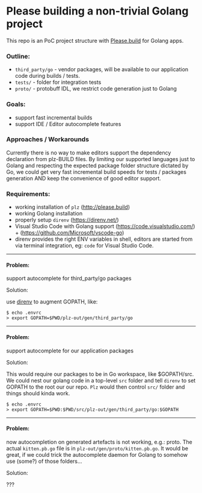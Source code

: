 # Please building a non-trivial Golang project


This repo is an PoC project structure with [Please.build](http://please.build) for Golang apps.

### Outline:

  - `third_party/go` - vendor packages, will be available to our application code during builds / tests.
  - `tests/` - folder for integration tests
  - `proto/` - protobuff IDL, we restrict code generation just to Golang

### Goals:

  - support fast incremental builds
  - support IDE / Editor autocomplete features


### Approaches / Workarounds

Currently there is no way to make editors support the dependency declaration from plz-BUILD files. By limiting our supported languages just to Golang and respecting the expected package folder structure dictated by Go, we could get very fast incremental build speeds for tests / packages generation AND keep the convenience of good editor support.


### Requirements:
  - working installation of `plz` (http://please.build)
  - working Golang installation
  - properly setup `direnv` (https://direnv.net/)
  - Visual Studio Code with Golang support (https://code.visualstudio.com/) + (https://github.com/Microsoft/vscode-go)
  - direnv provides the right ENV variables in shell, editors are started from via terminal integration, eg: `code` for Visual Studio Code.

-----------

#### Problem:

support autocomplete for third_party/go packages

Solution:

use [direnv](https://direnv.net/) to augment GOPATH, like:

    $ echo .envrc
    > export GOPATH=$PWD/plz-out/gen/third_party/go

-----------

#### Problem:

support autocomplete for our application packages

Solution:

This would require our packages to be in Go workspace, like $GOPATH/src. We could nest our golang code in a top-level `src` folder and tell `direnv` to set GOPATH to the root our our repo. `Plz` would then control `src/` folder and things should kinda work.

    $ echo .envrc
    > export GOPATH=$PWD:$PWD/src/plz-out/gen/third_party/go:$GOPATH


-----------

#### Problem:

now autocompletion on generated artefacts is not working, e.g.: proto. The actual `kitten.pb.go` file is in `plz-out/gen/proto/kitten.pb.go`. It would be great, if we could trick the autocomplete daemon for Golang to somehow use (some?) of those folders...

Solution:

???